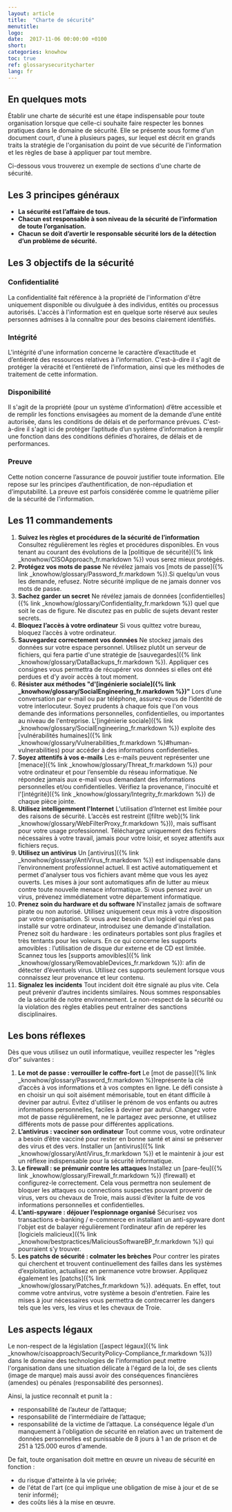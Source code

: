 ```yaml
---
layout: article
title:  "Charte de sécurité"
menutitle:
logo:
date:  2017-11-06 00:00:00 +0100
short:
categories: knowhow
toc: true
ref: glossarysecuritycharter
lang: fr
---
```

## En quelques mots
Établir une charte de sécurité est une étape indispensable pour toute organisation lorsque que celle-ci souhaite faire respecter les bonnes pratiques dans le domaine de sécurité. Elle se présente sous forme d'un document court, d'une à plusieurs pages, sur lequel est décrit en grands traits la stratégie de l'organisation du point de vue sécurité de l'information et les règles de base à appliquer par tout membre.

Ci-dessous vous trouverez un exemple de sections d'une charte de sécurité.

## Les 3 principes généraux
* **La sécurité est l’affaire de tous.**
* **Chacun est responsable à son niveau de la sécurité de l’information de toute l’organisation.**
* **Chacun se doit d’avertir le responsable sécurité lors de la détection d’un problème de sécurité.**

## Les 3 objectifs de la sécurité

### Confidentialité
La confidentialité fait référence à la propriété de l'information d'être uniquement disponible ou divulguée à des individus, entités ou processus autorisés. L'accès à l'information est en quelque sorte réservé aux seules personnes admises à la connaître pour des besoins clairement identifiés.

### Intégrité
L'intégrité d'une information concerne le caractère d’exactitude et d’entièreté des ressources relatives à l'information. C'est-à-dire il s'agit de protéger la véracité et l’entièreté de l’information, ainsi que les méthodes de traitement de cette information.

### Disponibilité
Il s'agit de la propriété (pour un système d’information) d’être accessible et de remplir les fonctions envisagées au moment de la demande d’une entité autorisée, dans les conditions de délais et de performance prévues. C'est-à-dire il s'agit ici de protéger l’aptitude d’un système d’information à remplir une fonction dans des conditions définies d’horaires, de délais et de performances.

### Preuve
Cette notion concerne l’assurance de pouvoir justifier toute information.
Elle repose sur les principes d’authentification, de non-répudiation et d’imputabilité.
La preuve est parfois considérée comme le quatrième pilier de la sécurité de l'information.

## Les 11 commandements
1. **Suivez les règles et procédures de la sécurité de l’information**
  Consultez régulièrement les règles et procédures disponibles. En vous tenant au courant des évolutions de la [politique de sécurité]({% link _knowhow/CISOApproach_fr.markdown %}) vous serez mieux protégés.
2. **Protégez vos mots de passe**
  Ne révélez jamais vos [mots de passe]({% link _knowhow/glossary/Password_fr.markdown %}).Si quelqu’un vous les demande, refusez. Notre sécurité implique de ne jamais donner vos mots de passe.
3. **Sachez garder un secret**
  Ne révélez jamais de données [confidentielles]({% link _knowhow/glossary/Confidentiality_fr.markdown %}) quel que soit le cas de figure.
  Ne discutez pas en public de sujets devant rester secrets.
4. **Bloquez l’accès à votre ordinateur**
  Si vous quittez votre bureau, bloquez l’accès à votre ordinateur.
5. **Sauvegardez correctement vos données**
  Ne stockez jamais des données sur votre espace personnel. Utilisez plutôt un serveur de fichiers, qui fera partie d'une stratégie de [sauvegardes]({% link _knowhow/glossary/DataBackups_fr.markdown %}). Appliquer ces consignes vous permettra de récupérer vos données si elles ont été perdues et d’y avoir accès à tout moment.
6. **Résister aux méthodes "d'[ingénierie sociale]({% link _knowhow/glossary/SocialEngineering_fr.markdown %})"**
  Lors d’une conversation par e-mail ou par téléphone, assurez-vous de l’identité de votre interlocuteur. Soyez prudents à chaque fois que l'on vous demande des informations personnelles, confidentielles, ou importantes au niveau de l'entreprise. L'[ingénierie sociale]({% link _knowhow/glossary/SocialEngineering_fr.markdown %}) exploite des [vulnérabilités humaines]({% link _knowhow/glossary/Vulnerabilities_fr.markdown %}#human-vulnerabilities) pour accéder à des informations confidentielles.
7. **Soyez attentifs à vos e-mails**
  Les e-mails peuvent représenter une [menace]({% link _knowhow/glossary/Threat_fr.markdown %}) pour votre ordinateur et pour l’ensemble du réseau informatique. Ne répondez jamais aux e-mail vous demandant des informations personnelles et/ou confidentielles. Vérifiez la provenance, l'inocuité et l'[intégrité]({% link _knowhow/glossary/Integrity_fr.markdown %}) de chaque pièce jointe.
8. **Utilisez intelligemment l'Internet**
  L’utilisation d’Internet est limitée pour des raisons de sécurité. L’accès est restreint  ([filtre web](% link _knowhow/glossary/WebFilterProxy_fr.markdown %})), mais suffisant pour votre usage professionnel. Téléchargez uniquement des fichiers nécessaires à votre travail, jamais pour votre loisir, et soyez attentifs aux fichiers reçus.
9. **Utilisez un antivirus**
  Un [antivirus]({% link _knowhow/glossary/AntiVirus_fr.markdown %}) est indispensable dans l’environnement professionnel actuel. Il est activé automatiquement et permet d'analyser  tous vos fichiers avant même que vous les ayez ouverts. Les mises à jour sont automatiques afin de lutter au mieux contre toute nouvelle menace informatique. Si vous pensez avoir un virus, prévenez immédiatement votre département informatique.
10. **Prenez soin du hardware et du software**
  N’installez jamais de software pirate ou non autorisé. Utilisez uniquement ceux mis à votre disposition par votre organisation. Si vous avez besoin d’un logiciel qui n’est pas installé sur votre ordinateur, introduisez une demande d'installation.
  Prenez soit du hardware : les ordinateurs portables sont plus fragiles et très tentants pour les voleurs.
  En ce qui concerne les supports amovibles : l’utilisation de disque dur externe et de CD est limitée. Scannez tous les
  [supports amovibles]({% link _knowhow/glossary/RemovableDevices_fr.markdown %}): afin de détecter d’éventuels virus. Utilisez ces supports seulement lorsque vous connaissez leur provenance et leur contenu.
11. **Signalez les incidents**
  Tout incident doit être signalé au plus vite. Cela peut prévenir d’autres incidents similaires. Nous sommes responsables de la sécurité de notre environnement.
  Le non-respect de la sécurité ou la violation des règles établies peut entraîner des sanctions disciplinaires.

## Les bons réflexes
Dès que vous utilisez un outil informatique, veuillez respecter les "règles d’or" suivantes :

1. **Le mot de passe : verrouiller le coffre-fort**
  Le [mot de passe]({% link _knowhow/glossary/Password_fr.markdown %})représente la clé d’accès à vos informations et à vos comptes en ligne. Le défi consiste à en choisir un qui soit aisément mémorisable, tout en étant difficile à deviner par autrui. Évitez d'utiliser le prénom de vos enfants ou autres informations personnelles, faciles à deviner par autrui. Changez votre mot de passe régulièrement, ne le partagez avec personne, et utilisez différents mots de passe pour différentes applications.
2. **L’antivirus : vacciner son ordinateur**
  Tout comme vous, votre ordinateur a besoin d’être vacciné pour rester en bonne santé et ainsi se préserver des virus et des vers. Installer un [antivirus]({% link _knowhow/glossary/AntiVirus_fr.markdown %}) et le maintenir à jour est un réflexe indispensable pour la sécurité informatique.
3. **Le firewall : se prémunir contre les attaques**
  Installez un [pare-feu]({% link _knowhow/glossary/Firewall_fr.markdown %}) (firewall) et configurez-le correctement. Cela vous permettra non seulement de bloquer les attaques ou connections suspectes pouvant provenir de virus, vers ou chevaux de Troie, mais aussi d’éviter la fuite de vos informations personnelles et confidentielles.
4. **L’anti-spyware : déjouer l’espionnage organisé**
  Sécurisez vos transactions e-banking / e-commerce en installant un anti-spyware dont l'objet est de balayer régulièrement l’ordinateur afin de repérer les [logiciels malicieux]({% link _knowhow/bestpractices/MaliciousSoftwareBP_fr.markdown %}) qui pourraient s’y trouver.
5. **Les patchs de sécurité : colmater les brèches**
  Pour contrer les pirates qui cherchent et trouvent continuellement des failles dans les systèmes d’exploitation, actualisez en permanence votre browser. Appliquez également les [patchs]({% link _knowhow/glossary/Patches_fr.markdown %}). adéquats. En effet, tout comme votre antvirus, votre système a besoin d'entretien. Faire les mises à jour nécessaires vous permettra de contrecarrer les dangers tels que les vers, les virus et les chevaux de Troie.

## Les aspects légaux
Le non-respect de la législation ([aspect légaux]({% link _knowhow/cisoapproach/SecurityPolicy-Compliance_fr.markdown %})) dans le domaine des technologies de l'information peut mettre l'organisation dans une situation délicate à l'égard de la loi, de ses clients (image de marque) mais aussi avoir des conséquences financières (amendes) ou pénales (responsabilité des personnes).

Ainsi, la justice reconnaît et punit la :

* responsabilité de l’auteur de l’attaque;
* responsabilité de l’intermédiaire de l’attaque;
* responsabilité de la victime de l’attaque. La conséquence légale d’un manquement à l'obligation de sécurité en relation avec un traitement de données personnelles est punissable de 8 jours à 1 an de prison et de 251 à 125.000 euros d'amende.

De fait, toute organisation doit mettre en œuvre un niveau de sécurité en fonction :

* du risque d'atteinte à la vie privée;
* de l'état de l'art (ce qui implique une obligation de mise à jour et de se tenir informé);
* des coûts liés à la mise en œuvre.
